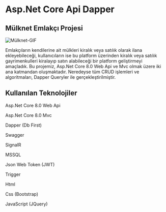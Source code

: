 # Asp.Net Core Api Dapper 
## Mülknet Emlakçı Projesi

![Mülknet-GIF](https://github.com/furkaneryilmazz/RealEstate_Dapper_Api/assets/133990378/2a932466-bf56-4b8d-9579-b046622d763d)

Emlakçıların kendilerine ait mülkleri kiralık veya satılık olarak ilana ekleyebileceği, kullanıcıların ise bu platform üzerinden kiralık veya satılık gayrimenkulleri kiralayıp satın alabileceği bir platform geliştirmeyi amaçladık.
Bu projemiz, Asp.Net Core 8.0 Web Api ve Mvc olmak üzere iki ana katmandan oluşmaktadır. Neredeyse tüm CRUD işlemleri ve algoritmaları, Dapper Queryler ile gerçekleştirilmiştir.

## Kullanılan Teknolojiler 

Asp.Net Core 8.0 Web Api

Asp.Net Core 8.0 Mvc

Dapper (Db First)

Swagger

SignalR

MSSQL

Json Web Token (JWT)

Trigger

Html

Css (Bootstrap)

JavaScript (JQuery)

